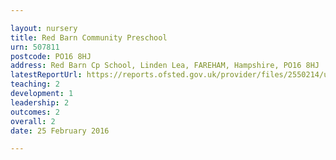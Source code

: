```yaml
---

layout: nursery
title: Red Barn Community Preschool
urn: 507811
postcode: PO16 8HJ
address: Red Barn Cp School, Linden Lea, FAREHAM, Hampshire, PO16 8HJ
latestReportUrl: https://reports.ofsted.gov.uk/provider/files/2550214/urn/507811.pdf
teaching: 2
development: 1
leadership: 2
outcomes: 2
overall: 2
date: 25 February 2016

---
```


